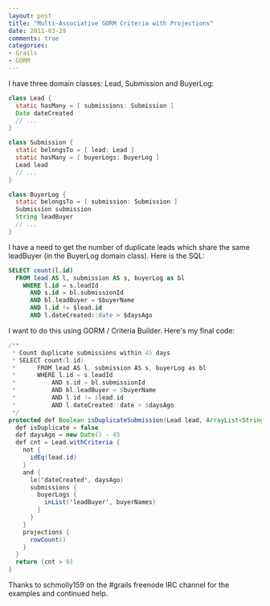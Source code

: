 ```yaml
---
layout: post
title: "Multi-Associative GORM Criteria with Projections"
date: 2011-03-29
comments: true
categories: 
- Grails
- GORM
---
```


I have three domain classes: Lead, Submission and BuyerLog:

``` java
class Lead {
  static hasMany = [ submissions: Submission ]
  Date dateCreated
  // ...
}

class Submission {
  static belongsTo = [ lead: Lead ]
  static hasMany = [ buyerLogs: BuyerLog ]
  Lead lead
  // ...
}

class BuyerLog {
  static belongsTo = [ submission: Submission ]
  Submission submission
  String leadBuyer
  // ...
}
```
    
I have a need to get the number of duplicate leads which share the same leadBuyer (in the BuyerLog domain class). Here is the SQL:

``` sql
SELECT count(l.id)
  FROM lead AS l, submission AS s, buyerLog as bl
    WHERE l.id = s.leadId
      AND s.id = bl.submissionId
      AND bl.leadBuyer = $buyerName
      AND l.id != $lead.id
      AND l.dateCreated::date > $daysAgo
```
          
I want to do this using GORM / Criteria Builder. Here's my final code:

``` java
/**
 * Count duplicate submissions within 45 days
 * SELECT count(l.id)
 *      FROM lead AS l, submission AS s, buyerLog as bl
 *      WHERE l.id = s.leadId
 *          AND s.id = bl.submissionId
 *          AND bl.leadBuyer = $buyerName
 *          AND l.id != $lead.id
 *          AND l.dateCreated::date > $daysAgo
 */
protected def Boolean isDuplicateSubmission(Lead lead, ArrayList<String> buyerNames) {
  def isDuplicate = false
  def daysAgo = new Date() - 45
  def cnt = Lead.withCriteria {
    not {
      idEq(lead.id)
    }
    and {
      le('dateCreated', daysAgo)
      submissions {
        buyerLogs {
          inList('leadBuyer', buyerNames)
        }
      }
    }
    projections {
      rowCount()
    }
  }
  return (cnt > 0)
}
```
    
Thanks to schmolly159 on the #grails freenode IRC channel for the examples and continued help.
